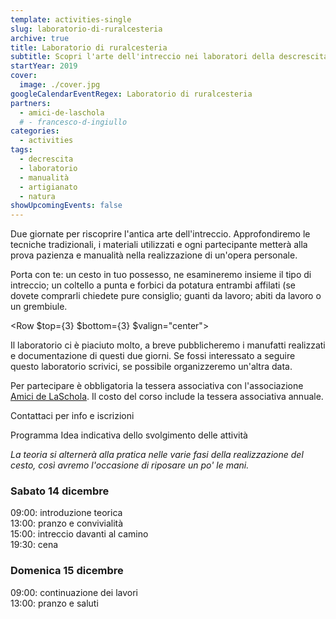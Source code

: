 ```yaml
---
template: activities-single
slug: laboratorio-di-ruralcesteria
archive: true
title: Laboratorio di ruralcesteria
subtitle: Scopri l'arte dell'intreccio nei laboratori della descrescita di Francesco D'Ingiullo
startYear: 2019
cover:
  image: ./cover.jpg
googleCalendarEventRegex: Laboratorio di ruralcesteria
partners:
  - amici-de-laschola
  # - francesco-d-ingiullo
categories:
  - activities
tags:
  - decrescita
  - laboratorio
  - manualità
  - artigianato
  - natura
showUpcomingEvents: false
---
```


<Row>
<Col md={6} $initial>

Due giornate per riscoprire l'antica arte dell'intreccio. Approfondiremo le tecniche tradizionali, i materiali utilizzati e ogni partecipante metterà alla prova pazienza e manualità nella realizzazione di un'opera personale.

</Col>
<Col md={6}>

Porta con te: un cesto in tuo possesso, ne esamineremo insieme il tipo di intreccio; un coltello a punta e forbici da potatura entrambi affilati (se dovete comprarli chiedete pure consiglio; guanti da lavoro; abiti da lavoro o un grembiule.

</Col>
</Row>

<Row $top={3} $bottom={3} $valign="center">
<Col md={6}>
<EntryInfo variant="frequency" label="Quando" value="14-15 dicembre 2019" top="6"/>
<EntryInfo variant="participants" value="6 - 12"/>
<EntryInfo variant="price" value="190 € (vitto e alloggio incluso)"/>
<EntryInfo variant="teacher" value="[Francesco D'Ingiullo](https://sites.google.com/site/laboratoridelladecrescita/organizzazione-dei-laboratori-scheda-tecnica/laboratori-di-cesteria-scheda-tecnica)"/>
<EntryInfo variant="location" value="nella [sala camino](/spazi/atrio-edificio-1/)" bottom="6"/>
</Col>
<Col md={6}>
<Alert $bottom={3} color="orange">

Il laboratorio ci è piaciuto molto, a breve pubblicheremo i manufatti realizzati e documentazione di questi due giorni. Se fossi interessato a seguire questo laboratorio scrivici, se possibile organizzeremo un'altra data.

</Alert>
<Footnote>

Per partecipare è obbligatoria la tessera associativa con l'associazione [Amici de LaSchola](/partners/amici-de-laschola/). Il costo del corso include la tessera associativa annuale.

</Footnote>
</Col>
</Row>

<ButtonLink anchor="contattaci">Contattaci per info e iscrizioni</ButtonLink>

<SectionTitle>Programma</SectionTitle>
<SectionSubtitle>Idea indicativa dello svolgimento delle attività</SectionSubtitle>

<Row>
<Col $align="center">

*La teoria si alternerà alla pratica nelle varie fasi della realizzazione del cesto, così avremo l'occasione di riposare un po' le mani.*

### Sabato 14 dicembre

09:00: introduzione teorica<br/>
13:00: pranzo e convivialità<br/>
15:00: intreccio davanti al camino<br/>
19:30: cena<br/>

### Domenica 15 dicembre

09:00: continuazione dei lavori<br/>
13:00: pranzo e saluti<br/>

</Col>
</Row>

<FormContact id="contattaci" phoneable emailable subject="Laboratorio di ruralcesteria" subtitle="Contattaci" title="per iscrizioni o per richiedere maggiori informazioni" msg="Ciao, vi scrivo riguardo al Laboratorio di ruralcesteria."></FormContact>
